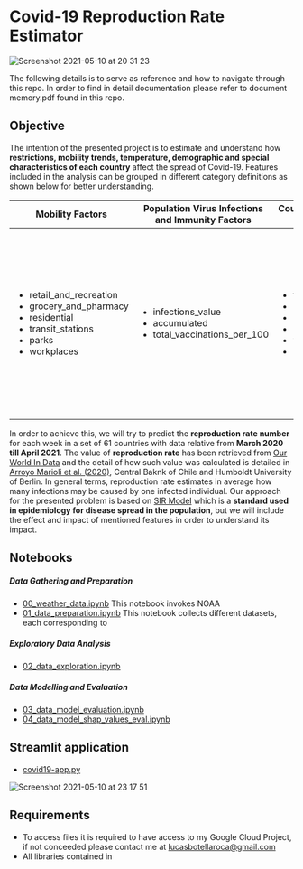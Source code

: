 # Covid-19 Reproduction Rate Estimator
![Screenshot 2021-05-10 at 20 31 23](https://i.ibb.co/BLDbLqh/Screenshot-2021-05-10-at-18-39-00.png)

The following details is to serve as reference and how to navigate through this repo. In order to find in detail documentation please refer to document memory.pdf found in this repo. 

## Objective

The intention of the presented project is to estimate and understand how **restrictions, mobility trends, temperature, demographic and special characteristics of each country** affect the spread of Covid-19. Features included in the analysis can be grouped in different category definitions as shown below for better understanding.

|Mobility Factors|Population Virus Infections and Immunity Factors|Country Characteristics Factors|Political Measures Factors|
|---|---|---|---|
|<ul><li>retail_and_recreation</li><li>grocery_and_pharmacy</li><li>residential</li><li>transit_stations</li><li>parks</li><li>workplaces</li></ul>|<ul><li>infections_value</li><li>accumulated</li><li>total_vaccinations_per_100</li></ul>|<ul><li>temp</li><li>prcp</li><li>number_of_arrivals</li><li>urban_population</li><li>youth_unemployment</li><li>holiday</li></ul>|<ul><li>debt_relief</li><li>prcp</li><li>income_support</li><li>testing_policy</li><li>international_travel_controls</li><li>restrictions_internal_movements</li><li>close_public_transport</li><li>public_information_campaigns</li><li>facial_coverings</li><li>contact_tracing</li><li>stay_home_requirements</li><li>restriction_gatherings</li><li>cancel_public_events</li><li>workplace_closures</li><li>school_closures</li></ul>|

In order to achieve this, we will try to predict the **reproduction rate number** for each week in a set of 61 countries with data relative from **March 2020 till April 2021**. The value of **reproduction rate** has been retrieved from [Our World In Data](https://github.com/owid/covid-19-data/blob/master/public/data/owid-covid-codebook.csv) and the detail of how such value was calculated is detailed in [Arroyo Marioli et al. (2020)](https://doi.org/10.2139/ssrn.3581633), Central Baknk of Chile and Humboldt University of Berlin. In general terms, reproduction rate estimates in average how many infections may be caused by one infected individual. Our approach for the presented problem is based on [SIR Model](https://www.maa.org/press/periodicals/loci/joma/the-sir-model-for-spread-of-disease-the-differential-equation-model) which is a **standard used in epidemiology for disease spread in the population**, but we will include the effect and impact of mentioned features in order to understand its impact. 

## Notebooks

##### Data Gathering and Preparation
* [00_weather_data.ipynb](https://github.com/lucasbotellaroca/Death-Forecast-Models-Based-on-Political-Responses-COVID-19/blob/main/00_weather_data.ipynb)
This notebook invokes NOAA 
* [01_data_preparation.ipynb](https://github.com/lucasbotellaroca/Death-Forecast-Models-Based-on-Political-Responses-COVID-19/blob/main/01_data_preparation.ipynb)
This notebook collects different datasets, each corresponding to 
##### Exploratory Data Analysis
* [02_data_exploration.ipynb](https://github.com/lucasbotellaroca/Death-Forecast-Models-Based-on-Political-Responses-COVID-19/blob/main/02_data_exploration.ipynb)
##### Data Modelling and Evaluation
* [03_data_model_evaluation.ipynb](https://github.com/lucasbotellaroca/Death-Forecast-Models-Based-on-Political-Responses-COVID-19/blob/main/03_data_model_evaluation.ipynb)
* [04_data_model_shap_values_eval.ipynb](https://github.com/lucasbotellaroca/Death-Forecast-Models-Based-on-Political-Responses-COVID-19/blob/main/04_data_model_shap_values_eval.ipynb)
## Streamlit application
* [covid19-app.py](https://github.com/lucasbotellaroca/Death-Forecast-Models-Based-on-Political-Responses-COVID-19/blob/main/covid19-app.py)

![Screenshot 2021-05-10 at 23 17 51](https://user-images.githubusercontent.com/71489078/117725777-f28ebd00-b1e5-11eb-9c63-978b197be3f8.png)

## Requirements

* To access files it is required to have access to my Google Cloud Project, if not conceeded please contact me at lucasbotellaroca@gmail.com
* All libraries contained in 
